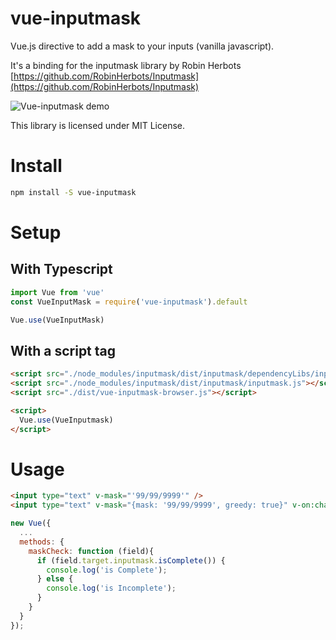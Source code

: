 # vue-inputmask

Vue.js directive to add a mask to your inputs (vanilla javascript).

It's a binding for the inputmask library by Robin Herbots [https://github.com/RobinHerbots/Inputmask](https://github.com/RobinHerbots/Inputmask)

![Vue-inputmask demo](./assets/demo.gif)

This library is licensed under MIT License.

# Install 
```bash
npm install -S vue-inputmask
```
# Setup

## With Typescript
```typescript
import Vue from 'vue'
const VueInputMask = require('vue-inputmask').default

Vue.use(VueInputMask)
```

## With a script tag
```html
<script src="./node_modules/inputmask/dist/inputmask/dependencyLibs/inputmask.dependencyLib.js"></script>
<script src="./node_modules/inputmask/dist/inputmask/inputmask.js"></script>
<script src="./dist/vue-inputmask-browser.js"></script>

<script>
  Vue.use(VueInputmask)
</script>
```

# Usage
```html
<input type="text" v-mask="'99/99/9999'" />
<input type="text" v-mask="{mask: '99/99/9999', greedy: true}" v-on:change="maskCheck"/>
```

```javascript
new Vue({
  ...
  methods: {
    maskCheck: function (field){
      if (field.target.inputmask.isComplete()) {
        console.log('is Complete');
      } else {
        console.log('is Incomplete');
      }
    }
  }
});
```

